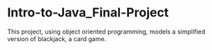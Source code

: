 # Intro-to-Java_Final-Project
This project, using object oriented programming, models a simplified version of blackjack, a card game. 
